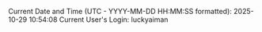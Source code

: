 Current Date and Time (UTC - YYYY-MM-DD HH:MM:SS formatted): 2025-10-29 10:54:08
Current User's Login: luckyaiman
